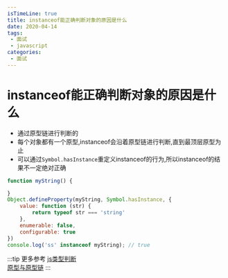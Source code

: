 ```yaml
---
isTimeLine: true
title: instanceof能正确判断对象的原因是什么
date: 2020-04-14
tags:
 - 面试
 - javascript
categories:
 - 面试
---
```

# instanceof能正确判断对象的原因是什么
* 通过原型链进行判断的
* 每个对象都有一个原型,instanceof会沿着原型链进行判断,直到最顶层原型为止
* 可以通过``Symbol.hasInstance``重定义instanceof的行为,所以instanceof的结果不一定绝对正确
```js
function myString() {

}
Object.defineProperty(myString, Symbol.hasInstance, {
    value: function (str) {
        return typeof str === 'string'
    },
    enumerable: false,
    configurable: true
})
console.log('ss' instanceof myString); // true
```

:::tip 更多参考
[js类型判断](./../../bigWeb/js/p4.md)<br>
[原型与原型链](./../../bigWeb/js/prototype.md)
:::

<comment/>
<tongji/>